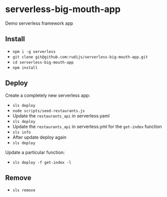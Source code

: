 # serverless-big-mouth-app

Demo serverless framework app

## Install

- `npm i -g serverless`
- `git clone git@github.com:rudijs/serverless-big-mouth-app.git`
- `cd serverless-big-mouth-app`
- `npm install`

## Deploy

Create a completely new serverless app:

- `sls deploy`
- `node scripts/seed-restaurants.js`
- Update the `restaurants_api` in serverless.yaml
- `sls deploy`
- Update the `restaurants_api` in serverless.yml for the `get-index` function
- `sls info`
- After update deploy again
- `sls deploy`

Update a particular function:

- `sls deploy -f get-index -l`

## Remove

- `sls remove`
